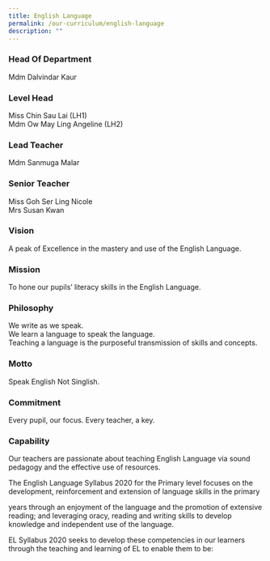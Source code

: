 ```yaml
---
title: English Language
permalink: /our-curriculum/english-language
description: ""
---
```

### Head Of Department
Mdm Dalvindar Kaur

  

### Level Head  

Miss Chin Sau Lai (LH1) <br>
Mdm Ow May Ling Angeline (LH2)

### Lead Teacher  

Mdm Sanmuga Malar

### Senior Teacher  

Miss Goh Ser Ling Nicole <br>
Mrs Susan Kwan

### Vision

A peak of Excellence in the mastery and use of the English Language.

### Mission

To hone our pupils’ literacy skills in the English Language.

### Philosophy 

We write as we speak. <br>
We learn a language to speak the language. <br>
Teaching a language is the purposeful transmission of skills and concepts.

### Motto

Speak English Not Singlish.

### Commitment  

Every pupil, our focus. Every teacher, a key.

### Capability

Our teachers are passionate about teaching English Language via sound pedagogy and the effective use of resources. 

The English Language Syllabus 2020 for the Primary level focuses on the development, reinforcement and extension of language skills in the primary 

years through an enjoyment of the language and the promotion of extensive reading; and leveraging oracy, reading and writing skills to develop knowledge and independent use of the language.

EL Syllabus 2020 seeks to develop these competencies in our learners through the teaching and learning of EL to enable them to be: